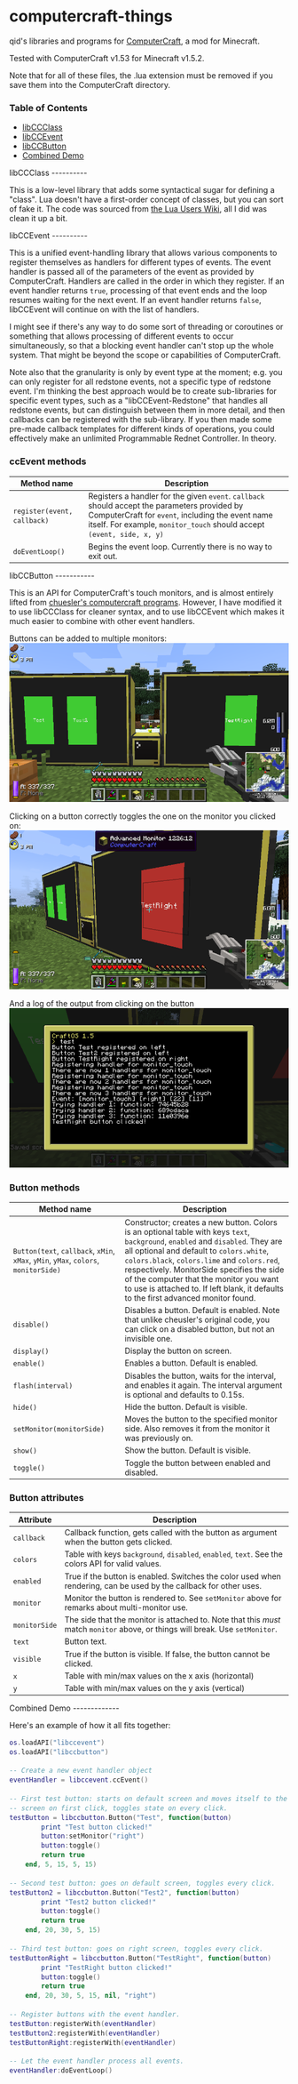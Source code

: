 computercraft-things
====================

qid's libraries and programs for <a href="http://www.computercraft.info/">ComputerCraft</a>, a mod for Minecraft.

Tested with ComputerCraft v1.53 for Minecraft v1.5.2.

Note that for all of these files, the .lua extension must be removed if you save them into the ComputerCraft directory.

### Table of Contents
* [libCCClass](#libccclass)
* [libCCEvent](#libccevent)
* [libCCButton](#libccbutton)
* [Combined Demo](#demo)

<a name="libccclass"/>
libCCClass
----------

This is a low-level library that adds some syntactical sugar for defining a "class". Lua doesn't have a first-order
concept of classes, but you can sort of fake it. The code was sourced from
<a href="http://lua-users.org/wiki/SimpleLuaClasses">the Lua Users Wiki</a>, all I did was clean it up a bit.

<a name="libccevent"/>
libCCEvent
----------

This is a unified event-handling library that allows various components to register themselves as handlers for different
types of events. The event handler is passed all of the parameters of the event as provided by ComputerCraft. Handlers
are called in the order in which they register. If an event handler returns `true`, processing of that event ends and
the loop resumes waiting for the next event. If an event handler returns `false`, libCCEvent will continue on with the
list of handlers.

I might see if there's any way to do some sort of threading or coroutines or something that allows processing of
different events to occur simultaneously, so that a blocking event handler can't stop up the whole system. That might be
beyond the scope or capabilities of ComputerCraft.

Note also that the granularity is only by event type at the moment; e.g. you can only register for all redstone events,
not a specific type of redstone event. I'm thinking the best approach would be to create sub-libraries for specific
event types, such as a "libCCEvent-Redstone" that handles all redstone events, but can distinguish between them in more
detail, and then callbacks can be registered with the sub-library. If you then made some pre-made callback templates for
different kinds of operations, you could effectively make an unlimited Programmable Rednet Controller. In theory.

### ccEvent methods
Method name | Description
------------|------------
`register(event, callback)` | Registers a handler for the given `event`. `callback` should accept the parameters provided by ComputerCraft for `event`, including the event name itself. For example, `monitor_touch` should accept `(event, side, x, y)`
`doEventLoop()` | Begins the event loop. Currently there is no way to exit out.

<a name="libccbutton"/>
libCCButton
-----------

This is an API for ComputerCraft's touch monitors, and is almost entirely lifted from
<a href="https://github.com/chuesler/computercraft-programs">chuesler's computercraft programs</a>. However, I have
modified it to use libCCClass for cleaner syntax, and to use libCCEvent which makes it much easier to combine with
other event handlers.

Buttons can be added to multiple monitors:
![Buttons displayed on a left and right monitor](Screenshots/2013-08-19_22.45.38.png)

Clicking on a button correctly toggles the one on the monitor you clicked on:
![Button on right monitor has been clicked and toggled to red](Screenshots/2013-08-19_22.45.51.png)

And a log of the output from clicking on the button
![Log output from clicking on the right button](Screenshots/2013-08-19_22.45.57.png)

### Button methods
Method name | Description
------------|------------
`Button(text`, `callback`, `xMin`, `xMax`, `yMin`, `yMax`, `colors`, `monitorSide)` | Constructor; creates a new button. Colors is an optional table with keys `text`, `background`, `enabled` and `disabled`. They are all optional and default to `colors.white`, `colors.black`, `colors.lime` and `colors.red`, respectively. MonitorSide specifies the side of the computer that the monitor you want to use is attached to. If left blank, it defaults to the first advanced monitor found.
`disable()` | Disables a button. Default is enabled. Note that unlike cheusler's original code, you can click on a disabled button, but not an invisible one.
`display()` | Display the button on screen.
`enable()` | Enables a button. Default is enabled.
`flash(interval)` | Disables the button, waits for the interval, and enables it again. The interval argument is optional and defaults to 0.15s.
`hide()` | Hide the button. Default is visible.
`setMonitor(monitorSide)` | Moves the button to the specified monitor side. Also removes it from the monitor it was previously on.
`show()` | Show the button. Default is visible.
`toggle()` | Toggle the button between enabled and disabled.

### Button attributes
Attribute | Description
----------|------------
`callback` | Callback function, gets called with the button as argument when the button gets clicked.
`colors` | Table with keys `background`, `disabled`, `enabled`, `text`. See the colors API for valid values.
`enabled` | True if the button is enabled. Switches the color used when rendering, can be used by the callback for other uses.
`monitor` | Monitor the button is rendered to. See `setMonitor` above for remarks about multi-monitor use.
`monitorSide` | The side that the monitor is attached to. Note that this *must* match `monitor` above, or things will break. Use `setMonitor`.
`text` | Button text.
`visible` | True if the button is visible. If false, the button cannot be clicked.
`x` | Table with min/max values on the x axis (horizontal)
`y` | Table with min/max values on the y axis (vertical)

<a name="demo"/>
Combined Demo
-------------

Here's an example of how it all fits together:

```lua
os.loadAPI("libccevent")
os.loadAPI("libccbutton")

-- Create a new event handler object
eventHandler = libccevent.ccEvent()

-- First test button: starts on default screen and moves itself to the right
-- screen on first click, toggles state on every click.
testButton = libccbutton.Button("Test", function(button)
		print "Test button clicked!"
		button:setMonitor("right")
		button:toggle()
		return true
	end, 5, 15, 5, 15)

-- Second test button: goes on default screen, toggles every click.
testButton2 = libccbutton.Button("Test2", function(button)
		print "Test2 button clicked!"
		button:toggle()
		return true
	end, 20, 30, 5, 15)

-- Third test button: goes on right screen, toggles every click.
testButtonRight = libccbutton.Button("TestRight", function(button)
		print "TestRight button clicked!"
		button:toggle()
		return true
	end, 20, 30, 5, 15, nil, "right")

-- Register buttons with the event handler.
testButton:registerWith(eventHandler)
testButton2:registerWith(eventHandler)
testButtonRight:registerWith(eventHandler)

-- Let the event handler process all events.
eventHandler:doEventLoop()
```
